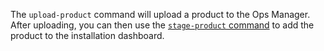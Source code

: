 The `upload-product` command will upload a product to the Ops Manager.
After uploading, you can then use the [`stage-product` command](../stage-product/README.md) to add the product to the installation dashboard.